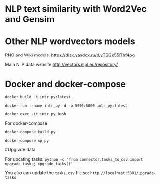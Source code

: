 # NLP text similarity with Word2Vec and Gensim


# Other NLP wordvectors models

RNC and Wiki models: https://disk.yandex.ru/d/yTSQk55lThf4og

Main NLP data website http://vectors.nlpl.eu/repository/

# Docker and docker-compose
```docker
docker build -t intr_py:latest .

docker run --name intr_py -d -p 5000:5000 intr_py:latest

docker exec -it intr_py bash
```

For docker-compose
```docker
docker-compose build py

docker-compose up py
```

#Upgrade data


For updating tasks: `python -c 'from connector.tasks_to_csv import upgrade_tasks; upgrade_tasks()'`

You also can update the `tasks.csv` file so: `http://localhost:5001/upgrade-tasks`
